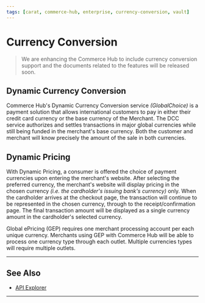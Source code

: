 ```yaml
---
tags: [carat, commerce-hub, enterprise, currency-conversion, vault]
---
```


# Currency Conversion

<!-- theme: danger -->
> We are enhancing the Commerce Hub to include currency conversion support and the documents related to the features will be released soon.

## Dynamic Currency Conversion

Commerce Hub's Dynamic Currency Conversion service *(GlobalChoice)* is a payment solution that allows international customers to pay in either their credit card currency or the base currency of the Merchant. The DCC service authorizes and settles transactions in major global currencies while still being funded in the merchant's base currency. Both the customer and merchant will know precisely the amount of the sale in both currencies.

## Dynamic Pricing

With Dynamic Pricing, a consumer is offered the choice of payment currencies upon entering the merchant's website. After selecting the preferred currency, the merchant's website will display pricing in the chosen currency *(i.e. the cardholder's issuing bank's currency)* only. When the cardholder arrives at the checkout page, the transaction will continue to be represented in the chosen currency, through to the receipt/confirmation page. The final transaction amount will be displayed as a single currency amount in the cardholder's selected currency.

Global ePricing (GEP) requires one merchant processing account per each unique currency.  Merchants using GEP with Commerce Hub will be able to process one currency type through each outlet. Multiple currencies types will require multiple outlets.

---

## See Also

- [API Explorer](../api/?type=post&path=/payments/v1/charges)

---
